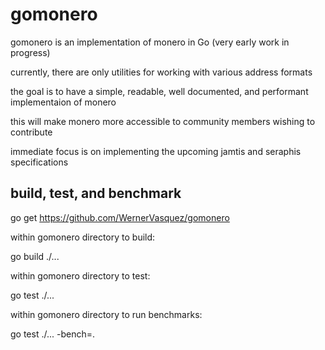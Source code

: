 # gomonero
gomonero is an implementation of monero in Go (very early work in progress)

currently, there are only utilities for working with various address formats

the goal is to have a simple, readable, well documented, and performant implementaion of monero

this will make monero more accessible to community members wishing to contribute

immediate focus is on implementing the upcoming jamtis and seraphis specifications

## build, test, and benchmark

go get https://github.com/WernerVasquez/gomonero


within gomonero directory to build:

go build ./...


within gomonero directory to test:

go test ./...


within gomonero directory to run benchmarks:

go test ./... -bench=.

